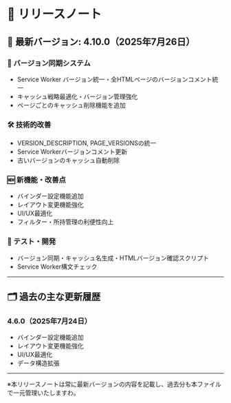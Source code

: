 # 🎯 リリースノート

## 📝 最新バージョン: 4.10.0（2025年7月26日）

### 🔄 バージョン同期システム
- Service Worker バージョン統一・全HTMLページのバージョンコメント統一
- キャッシュ戦略最適化・バージョン管理強化
- ページごとのキャッシュ削除機能を追加

### 🛠 技術的改善
- VERSION_DESCRIPTION, PAGE_VERSIONSの統一
- Service Workerバージョンコメント更新
- 古いバージョンのキャッシュ自動削除

### 🆕 新機能・改善点
- バインダー設定機能追加
- レイアウト変更機能強化
- UI/UX最適化
- フィルター・所持管理の利便性向上

### 🧪 テスト・開発
- バージョン同期・キャッシュ名生成・HTMLバージョン確認スクリプト
- Service Worker構文チェック

---

## 🗂 過去の主な更新履歴

### 4.6.0（2025年7月24日）
- バインダー設定機能追加
- レイアウト変更機能強化
- UI/UX最適化
- データ構造拡張

---

※本リリースノートは常に最新バージョンの内容を記載し、過去分も本ファイルで一元管理いたしますわ。
